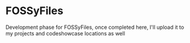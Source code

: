 # FOSSyFiles
Development phase for FOSSyFiles, once completed here, I'll upload it to my projects and codeshowcase locations as well
